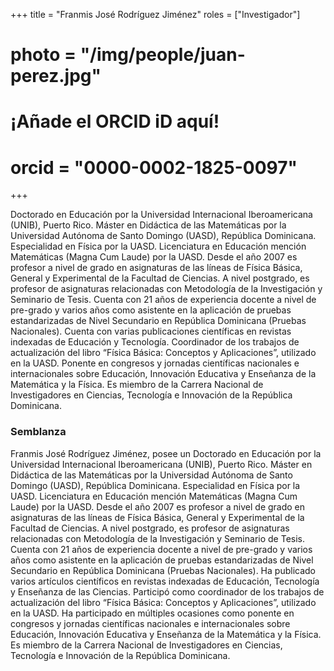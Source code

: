 +++
title = "Franmis José Rodríguez Jiménez"
roles = ["Investigador"]
# photo = "/img/people/juan-perez.jpg"
# ¡Añade el ORCID iD aquí!
# orcid = "0000-0002-1825-0097"
+++

Doctorado en Educación por la Universidad Internacional Iberoamericana (UNIB), Puerto Rico. Máster en Didáctica de las Matemáticas por la Universidad Autónoma de Santo Domingo (UASD), República Dominicana. Especialidad en Física por la UASD. Licenciatura en Educación mención Matemáticas (Magna Cum Laude) por la UASD. Desde el año 2007 es profesor a nivel de grado en asignaturas de las líneas de Física Básica, General y Experimental de la Facultad de Ciencias. A nivel postgrado, es profesor de asignaturas relacionadas con Metodología de la Investigación y Seminario de Tesis. Cuenta con 21 años de experiencia docente a nivel de pre-grado y varios años como asistente en la aplicación de pruebas estandarizadas de Nivel Secundario en República Dominicana (Pruebas Nacionales). Cuenta con varias publicaciones científicas en revistas indexadas de Educación y Tecnología. Coordinador de los trabajos de actualización del libro “Física Básica: Conceptos y Aplicaciones”, utilizado en la UASD. Ponente en congresos y jornadas científicas nacionales e internacionales sobre Educación, Innovación Educativa y Enseñanza de la Matemática y la Física. Es miembro de la Carrera Nacional de Investigadores en Ciencias, Tecnología e Innovación de la República Dominicana.

### Semblanza

Franmis José Rodríguez Jiménez, posee un Doctorado en Educación por la Universidad Internacional Iberoamericana (UNIB), Puerto Rico. Máster en Didáctica de las Matemáticas por la Universidad Autónoma de Santo Domingo (UASD), República Dominicana. Especialidad en Física por la UASD. Licenciatura en Educación mención Matemáticas (Magna Cum Laude) por la UASD. Desde el año 2007 es profesor a nivel de grado en asignaturas de las líneas de Física Básica, General y Experimental de la Facultad de Ciencias. A nivel postgrado, es profesor de asignaturas relacionadas con Metodología de la Investigación y Seminario de Tesis. Cuenta con 21 años de experiencia docente a nivel de pre-grado y varios años como asistente en la aplicación de pruebas estandarizadas de Nivel Secundario en República Dominicana (Pruebas Nacionales). Ha publicado varios artículos científicos en revistas indexadas de Educación, Tecnología y Enseñanza de las Ciencias. Participó como coordinador de los trabajos de actualización del libro “Física Básica: Conceptos y Aplicaciones”, utilizado en la UASD. Ha participado en múltiples ocasiones como ponente en congresos y jornadas científicas nacionales e internacionales sobre Educación, Innovación Educativa y Enseñanza de la Matemática y la Física. Es miembro de la Carrera Nacional de Investigadores en Ciencias, Tecnología e Innovación de la República Dominicana.
